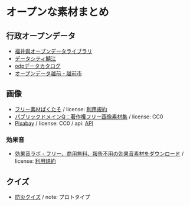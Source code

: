 # オープンな素材まとめ

## 行政オープンデータ

- [福井県オープンデータライブラリ](https://www.pref.fukui.lg.jp/doc/toukei-jouhou/opendata/)
- [データシティ鯖江](https://data.city.sabae.lg.jp/)
- [odpデータカタログ](https://ckan.odp.jig.jp/)
- [オープンデータ越前 - 越前市](https://www.city.echizen.lg.jp/office/010/021/open-data-echizen.html)

## 画像

- [フリー素材ぱくたそ](https://www.pakutaso.com/) / license: <a href=https://www.pakutaso.com/userpolicy.html>利用規約</a>
- [パブリックドメインQ：著作権フリー画像素材集](https://publicdomainq.net/) / license: CC0
- [Pixabay](https://pixabay.com/ja/) / license: CC0 / api: <a href=https://github.com/code4fukui/PixabayAPI/>API</a>

### 効果音

- [効果音ラボ - フリー、商用無料、報告不用の効果音素材をダウンロード](https://soundeffect-lab.info/) / license: <a href=https://soundeffect-lab.info/agreement/>利用規約</a>

## クイズ

- [防災クイズ](https://github.com/jigintern/2021-summer-2-b/tree/main/_data) / note: プロトタイプ
